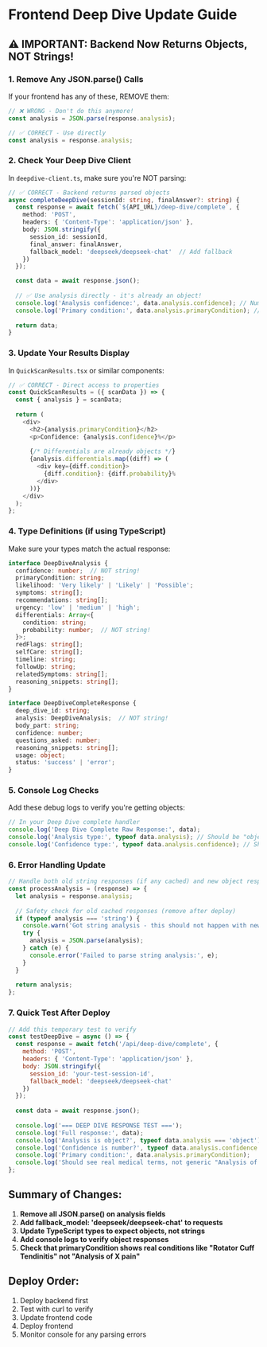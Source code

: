 # Frontend Deep Dive Update Guide

## ⚠️ IMPORTANT: Backend Now Returns Objects, NOT Strings!

### 1. Remove Any JSON.parse() Calls

If your frontend has any of these, REMOVE them:

```javascript
// ❌ WRONG - Don't do this anymore!
const analysis = JSON.parse(response.analysis);

// ✅ CORRECT - Use directly
const analysis = response.analysis;
```

### 2. Check Your Deep Dive Client

In `deepdive-client.ts`, make sure you're NOT parsing:

```typescript
// ✅ CORRECT - Backend returns parsed objects
async completeDeepDive(sessionId: string, finalAnswer?: string) {
  const response = await fetch(`${API_URL}/deep-dive/complete`, {
    method: 'POST',
    headers: { 'Content-Type': 'application/json' },
    body: JSON.stringify({
      session_id: sessionId,
      final_answer: finalAnswer,
      fallback_model: 'deepseek/deepseek-chat'  // Add fallback
    })
  });

  const data = await response.json();
  
  // ✅ Use analysis directly - it's already an object!
  console.log('Analysis confidence:', data.analysis.confidence); // Number
  console.log('Primary condition:', data.analysis.primaryCondition); // String
  
  return data;
}
```

### 3. Update Your Results Display

In `QuickScanResults.tsx` or similar components:

```typescript
// ✅ CORRECT - Direct access to properties
const QuickScanResults = ({ scanData }) => {
  const { analysis } = scanData;
  
  return (
    <div>
      <h2>{analysis.primaryCondition}</h2>
      <p>Confidence: {analysis.confidence}%</p>
      
      {/* Differentials are already objects */}
      {analysis.differentials.map((diff) => (
        <div key={diff.condition}>
          {diff.condition}: {diff.probability}%
        </div>
      ))}
    </div>
  );
};
```

### 4. Type Definitions (if using TypeScript)

Make sure your types match the actual response:

```typescript
interface DeepDiveAnalysis {
  confidence: number;  // NOT string!
  primaryCondition: string;
  likelihood: 'Very likely' | 'Likely' | 'Possible';
  symptoms: string[];
  recommendations: string[];
  urgency: 'low' | 'medium' | 'high';
  differentials: Array<{
    condition: string;
    probability: number;  // NOT string!
  }>;
  redFlags: string[];
  selfCare: string[];
  timeline: string;
  followUp: string;
  relatedSymptoms: string[];
  reasoning_snippets: string[];
}

interface DeepDiveCompleteResponse {
  deep_dive_id: string;
  analysis: DeepDiveAnalysis;  // NOT string!
  body_part: string;
  confidence: number;
  questions_asked: number;
  reasoning_snippets: string[];
  usage: object;
  status: 'success' | 'error';
}
```

### 5. Console Log Checks

Add these debug logs to verify you're getting objects:

```javascript
// In your Deep Dive complete handler
console.log('Deep Dive Complete Raw Response:', data);
console.log('Analysis type:', typeof data.analysis); // Should be "object"
console.log('Confidence type:', typeof data.analysis.confidence); // Should be "number"
```

### 6. Error Handling Update

```javascript
// Handle both old string responses (if any cached) and new object responses
const processAnalysis = (response) => {
  let analysis = response.analysis;
  
  // Safety check for old cached responses (remove after deploy)
  if (typeof analysis === 'string') {
    console.warn('Got string analysis - this should not happen with new backend');
    try {
      analysis = JSON.parse(analysis);
    } catch (e) {
      console.error('Failed to parse string analysis:', e);
    }
  }
  
  return analysis;
};
```

### 7. Quick Test After Deploy

```javascript
// Add this temporary test to verify
const testDeepDive = async () => {
  const response = await fetch('/api/deep-dive/complete', {
    method: 'POST',
    headers: { 'Content-Type': 'application/json' },
    body: JSON.stringify({
      session_id: 'your-test-session-id',
      fallback_model: 'deepseek/deepseek-chat'
    })
  });
  
  const data = await response.json();
  
  console.log('=== DEEP DIVE RESPONSE TEST ===');
  console.log('Full response:', data);
  console.log('Analysis is object?', typeof data.analysis === 'object');
  console.log('Confidence is number?', typeof data.analysis.confidence === 'number');
  console.log('Primary condition:', data.analysis.primaryCondition);
  console.log('Should see real medical terms, not generic "Analysis of X pain"');
};
```

## Summary of Changes:

1. **Remove all JSON.parse() on analysis fields**
2. **Add fallback_model: 'deepseek/deepseek-chat' to requests**
3. **Update TypeScript types to expect objects, not strings**
4. **Add console logs to verify object responses**
5. **Check that primaryCondition shows real conditions like "Rotator Cuff Tendinitis" not "Analysis of X pain"**

## Deploy Order:
1. Deploy backend first
2. Test with curl to verify
3. Update frontend code
4. Deploy frontend
5. Monitor console for any parsing errors
